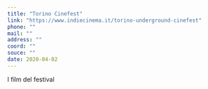 ```yaml
---
title: "Torino Cinefest"
link: "https://www.indiecinema.it/torino-underground-cinefest"
phone: ""
mail: ""
address: ""
coord: ""
souce: ""
date: 2020-04-02
---
```


I film del festival
